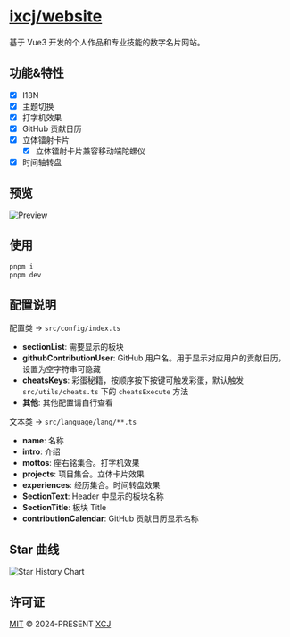# [ixcj/website](https://new.xcj.im)

基于 Vue3 开发的个人作品和专业技能的数字名片网站。

## 功能&特性

- [x] I18N
- [x] 主题切换
- [x] 打字机效果
- [x] GitHub 贡献日历
- [x] 立体镭射卡片
  - [x] 立体镭射卡片兼容移动端陀螺仪
- [x] 时间轴转盘

## 预览

![Preview](https://file.xcj.im/website/images/preview.png)

## 使用

```bash
pnpm i
pnpm dev
```

## 配置说明

配置类 -> `src/config/index.ts`
  - **sectionList**: 需要显示的板块
  - **githubContributionUser**: GitHub 用户名。用于显示对应用户的贡献日历，设置为空字符串可隐藏
  - **cheatsKeys**: 彩蛋秘籍，按顺序按下按键可触发彩蛋，默认触发 `src/utils/cheats.ts` 下的 `cheatsExecute` 方法
  - **其他**: 其他配置请自行查看

文本类 -> `src/language/lang/**.ts`
  - **name**: 名称
  - **intro**: 介绍
  - **mottos**: 座右铭集合。打字机效果
  - **projects**: 项目集合。立体卡片效果
  - **experiences**: 经历集合。时间转盘效果
  - **SectionText**: Header 中显示的板块名称
  - **SectionTitle**: 板块 Title
  - **contributionCalendar**: GitHub 贡献日历显示名称

## Star 曲线

![Star History Chart](https://starchart.cc/ixcj/website.svg)

## 许可证

[MIT](https://github.com/ixcj/website/blob/main/LICENSE) © 2024-PRESENT [XCJ](https://github.com/ixcj)